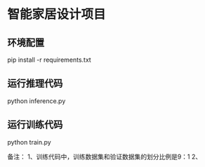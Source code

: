 # 智能家居设计项目

## 环境配置

pip install -r requirements.txt

## 运行推理代码

python inference.py

## 运行训练代码

python train.py

备注：
1、训练代码中，训练数据集和验证数据集的划分比例是9：1
2、


